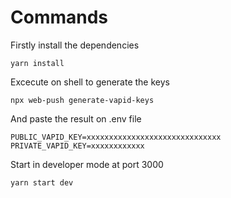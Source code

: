 # Commands

Firstly install the dependencies
```
yarn install
```

Excecute on shell to generate the keys
```
npx web-push generate-vapid-keys
```

And paste the result on .env file
```
PUBLIC_VAPID_KEY=xxxxxxxxxxxxxxxxxxxxxxxxxxxxxx
PRIVATE_VAPID_KEY=xxxxxxxxxxxx
```

Start in developer mode at port 3000
```
yarn start dev
```

